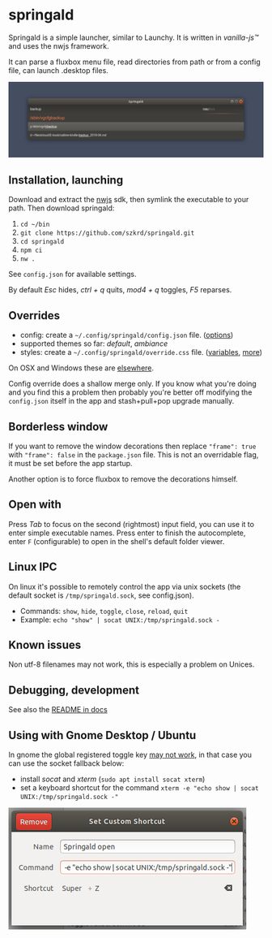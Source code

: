 # springald

Springald is a simple launcher, similar to Launchy. It is written in _vanilla-js™_ and
uses the nwjs framework.

It can parse a fluxbox menu file, read directories from path or from a config file,
can launch .desktop files.

![looks like this](./docs/demo.jpg)

## Installation, launching

Download and extract the [nwjs](https://nwjs.io/) sdk,
then symlink the executable to your path.
Then download springald:

1. `cd ~/bin`
2. `git clone https://github.com/szkrd/springald.git`
3. `cd springald`
4. `npm ci`
5. `nw .`

See `config.json` for available settings.

By default
_Esc_ hides,
_ctrl + q_ quits,
_mod4 + q_ toggles,
_F5_ reparses.

## Overrides

* config: create a `~/.config/springald/config.json` file. ([options](./config.json))
* supported themes so far: _default_, _ambiance_
* styles: create a `~/.config/springald/override.css` file. ([variables](./styles/variables.css), [more](./styles/springald.css))

On OSX and Windows these are [elsewhere](http://docs.nwjs.io/en/latest/References/App/#appdatapath).

Config override does a shallow merge only. If you know what you're doing and you find this a problem then probably you're better off modifying the `config.json` itself in the app and stash+pull+pop upgrade manually.

## Borderless window

If you want to remove the window decorations then replace `"frame": true`
with `"frame": false` in the `package.json` file. This is not an overridable
flag, it must be set before the app startup.

Another option is to force fluxbox to remove the decorations himself.

## Open with

Press _Tab_ to focus on the second (rightmost) input field,
you can use it to enter simple executable names. Press enter
to finish the autocomplete, enter `F` (configurable) to open
in the shell's default folder viewer.

## Linux IPC

On linux it's possible to remotely control the app via unix sockets
(the default socket is `/tmp/springald.sock`, see config.json).

- Commands: `show`, `hide`, `toggle`, `close`, `reload`, `quit`
- Example: `echo "show" | socat UNIX:/tmp/springald.sock -`

## Known issues

Non utf-8 filenames may not work, this is especially a problem on Unices.

## Debugging, development

See also the [README in docs](./docs/README.md)

## Using with Gnome Desktop / Ubuntu

In gnome the global registered toggle key [may not work](https://github.com/nwjs/nw.js/issues/6228), in that case you can use the socket fallback below:

- install _socat_ and _xterm_ (`sudo apt install socat xterm`)
- set a keyboard shortcut for the command `xterm -e "echo show | socat UNIX:/tmp/springald.sock -"`

![keyboard shortcuts](./docs/gnome-keyboard-shortcut.png)
